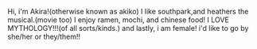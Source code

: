 Hi, i'm Akira!(otherwise known as akiko)
I like southpark,and heathers the musical.(movie too)
I enjoy ramen, mochi, and chinese food!
I LOVE MYTHOLOGY!!!(of all sorts/kinds.)
and lastly, i am female! i'd like to go by she/her or they/them!!
